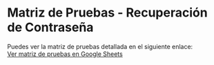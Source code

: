 # Matriz de Pruebas - Recuperación de Contraseña

Puedes ver la matriz de pruebas detallada en el siguiente enlace:  
[Ver matriz de pruebas en Google Sheets]([https://link-a-tu-hoja-de-calculo.com](https://docs.google.com/spreadsheets/d/1ty4JQJ4jQ_I_AF-qqiRIR_zIOtEeUwRW9yRa6b_JD2M/edit?usp=sharing)](https://docs.google.com/spreadsheets/d/1ty4JQJ4jQ_I_AF-qqiRIR_zIOtEeUwRW9yRa6b_JD2M/edit?usp=sharing))

